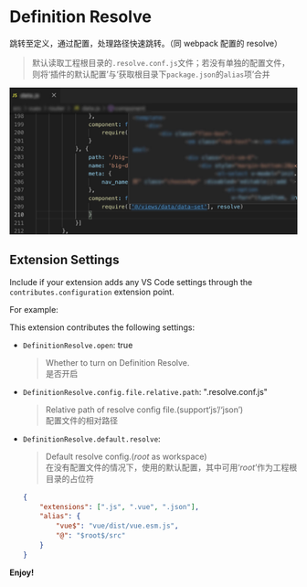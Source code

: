 # Definition Resolve

跳转至定义，通过配置，处理路径快速跳转。（同 webpack 配置的 resolve）
> 默认读取工程根目录的`.resolve.conf.js`文件；若没有单独的配置文件，则将‘插件的默认配置’与‘获取根目录下`package.json`的`alias`项’合并

![](./decs.jpg)

## Extension Settings

Include if your extension adds any VS Code settings through the `contributes.configuration` extension point.

For example:

This extension contributes the following settings:

* `DefinitionResolve.open`: true 
    > Whether to turn on Definition Resolve.<br/>
    > 是否开启
* `DefinitionResolve.config.file.relative.path`: ".resolve.conf.js"
    > Relative path of resolve config file.(support‘js’/‘json’)<br/>
    > 配置文件的相对路径
* `DefinitionResolve.default.resolve`: 
    > Default resolve config.($root$ as workspace)<br/>
    > 在没有配置文件的情况下，使用的默认配置，其中可用‘$root$’作为工程根目录的占位符
    ```json
    {
        "extensions": [".js", ".vue", ".json"],
        "alias": {
            "vue$": "vue/dist/vue.esm.js",
            "@": "$root$/src"
        }
    }
    ```

**Enjoy!**
